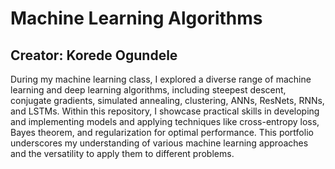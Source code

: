 # Machine Learning Algorithms
## Creator: Korede Ogundele

During my machine learning class, I explored a diverse range of machine learning and deep learning algorithms, including steepest descent, conjugate gradients, simulated annealing, clustering, ANNs, ResNets, RNNs, and LSTMs. Within this repository, I showcase practical skills in developing and implementing models and applying techniques like cross-entropy loss, Bayes theorem, and regularization for optimal performance. This portfolio underscores my understanding of various machine learning approaches and the versatility to apply them to different problems.
